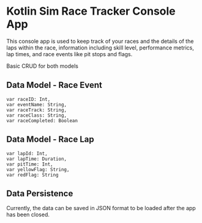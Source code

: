 # Kotlin Sim Race Tracker Console App
This console app is used to keep track of your races and the details of the laps within the race, information including skill level, performance metrics, lap times, and race events like pit stops and flags.

Basic CRUD for both models
## Data Model - Race Event
    var raceID: Int,
    var eventName: String,
    var raceTrack: String,
    var raceClass: String,
    var raceCompleted: Boolean

## Data Model - Race Lap
    var lapId: Int, 
    var lapTime: Duration,
    var pitTime: Int,
    var yellowFlag: String,
    var redFlag: String

## Data Persistence
Currently, the data can be saved in JSON format to be loaded after the app has been closed.
